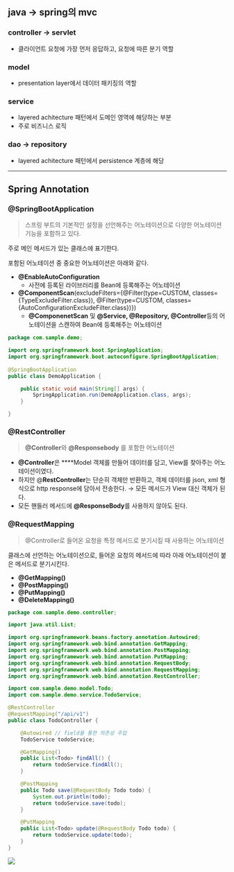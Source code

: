 ## java → spring의 mvc

### controller → servlet

- 클라이언트 요청에 가장 먼저 응답하고, 요청에 따른 분기 역할

### model

- presentation layer에서 데이터 패키징의 역할

### service

- layered achitecture 패턴에서 도메인 영역에 해당하는 부분
- 주로 비즈니스 로직

### dao → repository

- layered achitecture 패턴에서 persistence 계층에 해당

---

## Spring Annotation

### @SpringBootApplication

> 스프링 부트의 기본적인 설정을 선언해주는 어노테이션으로 다양한 어노테이션 기능을 포함하고 있다.


주로 메인 메서드가 있는 클래스에 표기한다. 

포함된 어노테이션 중 중요한 어노테이션은 아래와 같다.

- **@EnableAutoConfiguration**
    - 사전에 등록된 라이브러리를 Bean에 등록해주는 어노테이션
- **@ComponentScan**(excludeFilters={@Filter(type=CUSTOM, classes={TypeExcludeFilter.class}), @Filter(type=CUSTOM, classes={AutoConfigurationExcludeFilter.class})})
    - **@ComponenetScan** 및 **@Service, @Repository, @Controller**등의 어노테이션을 스캔하여 Bean에 등록해주는 어노테이션

```java
package com.sample.demo;

import org.springframework.boot.SpringApplication;
import org.springframework.boot.autoconfigure.SpringBootApplication;
 
@SpringBootApplication
public class DemoApplication {

	public static void main(String[] args) {
		SpringApplication.run(DemoApplication.class, args);
	}

}
```

### @RestController

> **@Controller**와 **@Responsebody** 를 포함한 어노테이션

- **@Controller**은 ****Model 객체를 만들어 데이터를 담고, View를 찾아주는 어노테이션이였다.
- 하지만 @**RestController**는 단순히 객체만 반환하고, 객체 데이터를 json, xml 형식으로 http response에 담아서 전송한다.  → 모든 메서드가 View 대신 객체가 된다.
- 모든 핸들러 메서드에 **@ResponseBody**를 사용하지 않아도 된다.

### @RequestMapping

> @Controller로 들어온 요청을 특정 메서드로 분기시킬 때 사용하는 어노테이션
> 

클래스에 선언하는 어노테이션으로, 들어온 요청의 메서드에 따라 아래 어노테이션이 붙은 메서드로 분기시킨다. 

- **@GetMapping()**
- **@PostMapping()**
- **@PutMapping()**
- **@DeleteMapping()**

```java
package com.sample.demo.controller;

import java.util.List;

import org.springframework.beans.factory.annotation.Autowired;
import org.springframework.web.bind.annotation.GetMapping;
import org.springframework.web.bind.annotation.PostMapping;
import org.springframework.web.bind.annotation.PutMapping;
import org.springframework.web.bind.annotation.RequestBody;
import org.springframework.web.bind.annotation.RequestMapping;
import org.springframework.web.bind.annotation.RestController;

import com.sample.demo.model.Todo;
import com.sample.demo.service.TodoService;

@RestController
@RequestMapping("/api/v1")
public class TodoController {

	@Autowired // field들 통한 의존성 주입
	TodoService todoService;

	@GetMapping()
	public List<Todo> findAll() {
		return todoService.findAll();
	}

	@PostMapping 
	public Todo save(@RequestBody Todo todo) {
		System.out.println(todo);
		return todoService.save(todo);
	}

	@PutMapping
	public List<Todo> update(@RequestBody Todo todo) {
		return todoService.update(todo);
	}
}
```

![](https://velog.velcdn.com/images/pdg0526/post/81976a21-d424-4507-8b4c-b2362c5a8d49/image.png)
